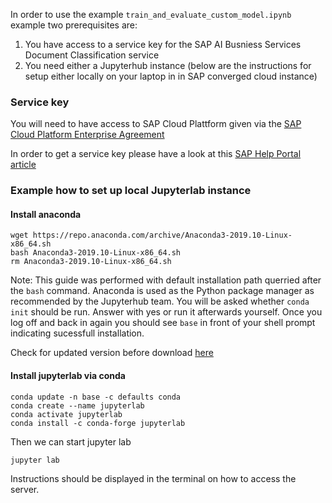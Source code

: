 In order to use the example `train_and_evaluate_custom_model.ipynb` example two prerequisites are:

1. You have access to a service key for the SAP AI Busniess Services Document Classification service
2. You need either a Jupyterhub instance (below are the instructions for setup either locally on your laptop in in SAP converged cloud instance)

### Service key

You will need to have access to SAP Cloud Plattform given via the [SAP Cloud Platform Enterprise Agreement](https://wiki.scn.sap.com/wiki/pages/viewpage.action?pageId=489198716)

In order to get a service key please have a look at this [SAP Help Portal article](https://help.sap.com/viewer/65de2977205c403bbc107264b8eccf4b/Cloud/en-US/4514a14ab6424d9f84f1b8650df609ce.html)

### Example how to set up local Jupyterlab instance

#### Install anaconda

```
wget https://repo.anaconda.com/archive/Anaconda3-2019.10-Linux-x86_64.sh
bash Anaconda3-2019.10-Linux-x86_64.sh
rm Anaconda3-2019.10-Linux-x86_64.sh
```

Note: This guide was performed with default installation path querried after the `bash` command. Anaconda is used as the Python package manager as recommended by the Jupyterhub team. You will be asked whether `conda init` should be run. Answer with yes or run it afterwards yourself. Once you log off and back in again you should see `base` in front of your shell prompt indicating sucessfull installation.

Check for updated version before download [here](https://www.anaconda.com/distribution/)

#### Install jupyterlab via conda

```
conda update -n base -c defaults conda
conda create --name jupyterlab
conda activate jupyterlab
conda install -c conda-forge jupyterlab
```
Then we can start jupyter lab

```
jupyter lab
```

Instructions should be displayed in the terminal on how to access the server.
